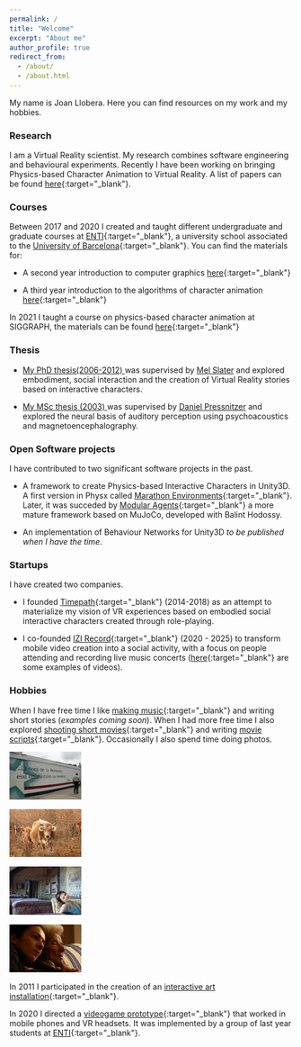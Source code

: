 ```yaml
---
permalink: /
title: "Welcome"
excerpt: "About me"
author_profile: true
redirect_from: 
  - /about/
  - /about.html
---
```


My name is Joan Llobera. Here you can find resources on my work and my hobbies.


### Research

I am a Virtual Reality scientist. My research combines software engineering and behavioural experiments. Recently I have been working on bringing Physics-based Character Animation to Virtual Reality. A list of papers can be found [here](https://scholar.google.com/citations?user=JOml1uEAAAAJ&hl=en){:target="_blank"}.



### Courses

Between 2017 and 2020 I created and taught different undergraduate and graduate courses at [ENTI](https://enti.cat/){:target="_blank"}, a university school associated to the [University of Barcelona](https://web.ub.edu/){:target="_blank"}.   You can find the materials for:


* A second year introduction to computer graphics [here](/teaching/computer-graphics.html){:target="_blank"} 

* A third year introduction to the algorithms of character animation [here](/teaching/animation-foundations.html){:target="_blank"}

In 2021 I taught a course on physics-based character animation at SIGGRAPH, the materials can be found [here](/teaching/physics-based.html){:target="_blank"}



### Thesis

 *  <a href="./files/lloberaPhD2012.pdf" target="_blank" title="PhD">My PhD thesis(2006-2012) </a>  was supervised by [Mel Slater](http://www.melslater.me/)  and explored embodiment, social interaction and the creation of Virtual Reality stories based on interactive characters. 

 
*  <a href="./files/memoire.pdf" target="_blank" title="MSc"> My MSc thesis (2003) </a>
 was supervised by [Daniel Pressnitzer](https://lsp.dec.ens.fr/en/member/661/daniel-pressnitzer) and explored the neural basis of auditory perception using psychoacoustics and magnetoencephalography.


### Open Software projects

I have contributed to two significant software projects in the past.



* A framework to create Physics-based Interactive Characters in Unity3D. A first version in Physx called [Marathon Environments](https://joanllobera.github.io/marathon-envs){:target="_blank"}. Later, it  was succeded by [Modular Agents](https://github.com/Balint-H/modular-agents){:target="_blank"}  a more mature framework based on MuJoCo, developed with Balint Hodossy.

* An implementation of Behaviour Networks for Unity3D *to be published when I have the time*.

### Startups

I have created two companies. 
* I founded [Timepath](/timepath-archive){:target="_blank"} (2014-2018) as an attempt to  materialize my vision of VR experiences based on embodied social interactive characters created through role-playing. 

* I co-founded [IZI Record](http://izirecord.com/){:target="_blank"} (2020 - 2025) to transform mobile video creation into a social activity, with a focus on people attending and recording live music concerts ([here](https://youtube.com/playlist?list=PL9NgqHyV61ZaTcjZ2270WLvHeVXEVIZ_e&si=o_vHSEmQDLB31Pd4){:target="_blank"} are some examples of videos). 


### Hobbies

When I have free time I like [making music](https://joanllobera.bandcamp.com){:target="_blank"} and writing short stories (*examples coming soon*). When I had more free time I also explored [shooting short movies](https://www.youtube.com/watch?v=k1vnQN5SCyc){:target="_blank"} and writing [movie scripts](/files/Despues-de-Alba.pdf){:target="_blank"}.  Occasionally I also spend time doing photos.
<div class="gallery"><a href="./images/perso/revolucio_cuba2 170.jpg" title="La moral de la revolución"> <img class="thumbnail-photo" src="images/perso/moral_revo_thumb.jpg" alt="La moral de la revolución." /> </a> 

<a href="./images/perso/vaca_IMG_0014_medium.jpg" title="Una vaca"><img class="thumbnail-photo" src="images/perso/vaca_thumb.jpg" alt="Una vaca mirant a càmera." /></a>

 <a href="./images/perso/karin.jpg" title="Karin"><img class="thumbnail-photo" src="images/perso/karin_thumb.jpg" alt="Foto per a Después de Alba." /></a>

 <a href="./images/perso/IMG_02061.jpg" title="Tonina i Tia Angela"><img class="thumbnail-photo" src="images/perso/angela_thumb.jpg" alt="Tonina i Tia Angela." /></a>
</div>


In 2011 I participated in the creation of an [interactive art installation](files/ombresdellum/index.html){:target="_blank"}.

In 2020 I directed a [videogame prototype](https://joanllobera.github.io/sonthegame/){:target="_blank"} that worked in mobile phones and VR headsets. It was implemented by a group of last year students at [ENTI](https://enti.cat/){:target="_blank"}.







